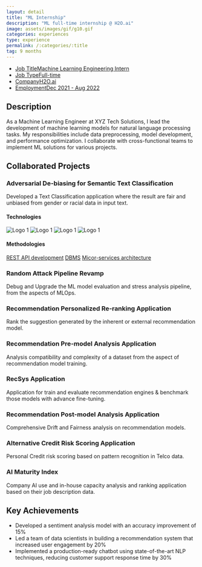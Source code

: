 ```yaml
---
layout: detail
title: "ML Internship"
description: "ML full-time internship @ H2O.ai"
image: assets/images/gif/g10.gif
categories: experiences
type: experience
permalink: /:categories/:title
tag: 9 months
---
```


<div id="main">
	<section id='second'>
		<div class="inner no-padding">
            <div class="tag-container">
                    <ul class="actions">
                        <li><a href="#" class="button special small disable">Job Title</a><a href="#" class="button small disable">Machine Learning Engineering Intern</a></li>
                        <li><a href="#" class="button special small disable">Job Type</a><a href="#" class="button small disable">Full-time</a></li>
						<li><a href="#" class="button special small disable">Company</a><a href="#" class="button small disable">H2O.ai</a></li>
                        <li><a href="#" class="button special small disable">Employment</a><a href="#" class="button small disable">Dec 2021 - Aug 2022</a></li>
                    </ul>
            </div>
			<div>
				<h2>Description</h2>
				<p> As a Machine Learning Engineer at XYZ Tech Solutions, I lead the development of machine learning models for natural language processing tasks. My responsibilities include data preprocessing, model development, and performance optimization. I collaborate with cross-functional teams to implement ML solutions for various projects.</p>
			</div>
		</div>
	</section>
	<section id='third'>
		<div class="inner no-padding">
			<div>
				<h2>Collaborated Projects</h2>
				<div>
					<h3>Adversarial De-biasing for Semantic Text Classification</h3>
					<p>Developed a Text Classification application where the result are fair and unbiased from gender or racial data in input text.</p>
					<div class="row">
						<div class="6u 12u$(small)">
							<h4>Technologies</h4>
							<div class='logos-container'>
								<img src="{% link assets/images/logos/python.png %}" alt="Logo 1" class="logos">
								<img src="{% link assets/images/logos/django.png %}" alt="Logo 1" class="logos">
								<img src="{% link assets/images/logos/keras.png %}" alt="Logo 1" class="logos">
								<img src="{% link assets/images/logos/tensorflow.png %}" alt="Logo 1" class="logos">
							</div>
						</div>
						<div class="6u$ 12u$(small) ">
							<h4>Methodologies</h4>
							<p>
								<a href="#" class="button small disable">REST API development</a>
								<a href="#" class="button small disable">DBMS</a>
								<a href="#" class="button small disable">Micor-services architecture</a>
							</p>
						</div>
					</div>
				</div>
				<div>
					<h3>Random Attack Pipeline Revamp</h3>
					<p>Debug and Upgrade the ML model evaluation and stress analysis pipeline, from the aspects of MLOps.</p>
					<!-- <div class="row">
						<div class="6u 12u$(small)">
							<h4>Technologies</h4>
							<div class='logos-container'>
								<img src="{% link assets/images/logos/python.png %}" alt="Logo 1" class="logos">
								<img src="{% link assets/images/logos/django.png %}" alt="Logo 1" class="logos">
								<img src="{% link assets/images/logos/keras.png %}" alt="Logo 1" class="logos">
								<img src="{% link assets/images/logos/tensorflow.png %}" alt="Logo 1" class="logos">
							</div>
						</div>
						<div class="6u$ 12u$(small) ">
							<h4>Methodologies</h4>
							<p><a href="#" class="button small disable">REST API development</a> <a href="#" class="button small disable">DBMS</a><a href="#" class="button small disable">Micor-services architecture</a></p>
						</div>
					</div> -->
				</div>
				<div>
					<h3>Recommendation Personalized Re-ranking Application</h3>
					<p>Rank the suggestion generated by the inherent or external recommendation model.</p>
					<!-- <div class="row">
						<div class="6u 12u$(small)">
							<h4>Technologies</h4>
							<div class='logos-container'>
								<img src="{% link assets/images/logos/python.png %}" alt="Logo 1" class="logos">
								<img src="{% link assets/images/logos/django.png %}" alt="Logo 1" class="logos">
								<img src="{% link assets/images/logos/keras.png %}" alt="Logo 1" class="logos">
								<img src="{% link assets/images/logos/tensorflow.png %}" alt="Logo 1" class="logos">
							</div>
						</div>
						<div class="6u$ 12u$(small) ">
							<h4>Methodologies</h4>
							<p><a href="#" class="button small disable">REST API development</a> <a href="#" class="button small disable">DBMS</a><a href="#" class="button small disable">Micor-services architecture</a></p>
						</div>
					</div> -->
				</div>
				<div>
					<h3>Recommendation Pre-model Analysis Application</h3>
					<p>Analysis compatibility and complexity of a dataset from the aspect of recommendation model training.</p>
					<!-- <div class="row">
						<div class="6u 12u$(small)">
							<h4>Technologies</h4>
							<div class='logos-container'>
								<img src="{% link assets/images/logos/python.png %}" alt="Logo 1" class="logos">
								<img src="{% link assets/images/logos/django.png %}" alt="Logo 1" class="logos">
								<img src="{% link assets/images/logos/keras.png %}" alt="Logo 1" class="logos">
								<img src="{% link assets/images/logos/tensorflow.png %}" alt="Logo 1" class="logos">
							</div>
						</div>
						<div class="6u$ 12u$(small) ">
							<h4>Methodologies</h4>
							<p><a href="#" class="button small disable">REST API development</a> <a href="#" class="button small disable">DBMS</a><a href="#" class="button small disable">Micor-services architecture</a></p>
						</div>
					</div> -->
				</div>
				<div>
					<h3>RecSys Application</h3>
					<p>Application for train and evaluate recommendation engines & benchmark those models with advance fine-tuning.</p>
					<!-- <div class="row">
						<div class="6u 12u$(small)">
							<h4>Technologies</h4>
							<div class='logos-container'>
								<img src="{% link assets/images/logos/python.png %}" alt="Logo 1" class="logos">
								<img src="{% link assets/images/logos/django.png %}" alt="Logo 1" class="logos">
								<img src="{% link assets/images/logos/keras.png %}" alt="Logo 1" class="logos">
								<img src="{% link assets/images/logos/tensorflow.png %}" alt="Logo 1" class="logos">
							</div>
						</div>
						<div class="6u$ 12u$(small) ">
							<h4>Methodologies</h4>
							<p><a href="#" class="button small disable">REST API development</a> <a href="#" class="button small disable">DBMS</a><a href="#" class="button small disable">Micor-services architecture</a></p>
						</div>
					</div> -->
				</div>
				<div>
					<h3>Recommendation Post-model Analysis Application</h3>
					<p>Comprehensive Drift and Fairness analysis on recommendation models.</p>
					<!-- <div class="row">
						<div class="6u 12u$(small)">
							<h4>Technologies</h4>
							<div class='logos-container'>
								<img src="{% link assets/images/logos/python.png %}" alt="Logo 1" class="logos">
								<img src="{% link assets/images/logos/django.png %}" alt="Logo 1" class="logos">
								<img src="{% link assets/images/logos/keras.png %}" alt="Logo 1" class="logos">
								<img src="{% link assets/images/logos/tensorflow.png %}" alt="Logo 1" class="logos">
							</div>
						</div>
						<div class="6u$ 12u$(small) ">
							<h4>Methodologies</h4>
							<p><a href="#" class="button small disable">REST API development</a> <a href="#" class="button small disable">DBMS</a><a href="#" class="button small disable">Micor-services architecture</a></p>
						</div>
					</div> -->
				</div>
				<div>
					<h3>Alternative Credit Risk Scoring Application</h3>
					<p>Personal Credit risk scoring based on pattern recognition in Telco data.</p>
					<!-- <div class="row">
						<div class="6u 12u$(small)">
							<h4>Technologies</h4>
							<div class='logos-container'>
								<img src="{% link assets/images/logos/python.png %}" alt="Logo 1" class="logos">
								<img src="{% link assets/images/logos/django.png %}" alt="Logo 1" class="logos">
								<img src="{% link assets/images/logos/keras.png %}" alt="Logo 1" class="logos">
								<img src="{% link assets/images/logos/tensorflow.png %}" alt="Logo 1" class="logos">
							</div>
						</div>
						<div class="6u$ 12u$(small) ">
							<h4>Methodologies</h4>
							<p><a href="#" class="button small disable">REST API development</a> <a href="#" class="button small disable">DBMS</a><a href="#" class="button small disable">Micor-services architecture</a></p>
						</div>
					</div> -->
				</div>
				<div>
					<h3>AI Maturity Index</h3>
					<p>Company AI use and in-house capacity analysis and ranking application based on their job description data.</p>
					<!-- <div class="row">
						<div class="6u 12u$(small)">
							<h4>Technologies</h4>
							<div class='logos-container'>
								<img src="{% link assets/images/logos/python.png %}" alt="Logo 1" class="logos">
								<img src="{% link assets/images/logos/django.png %}" alt="Logo 1" class="logos">
								<img src="{% link assets/images/logos/keras.png %}" alt="Logo 1" class="logos">
								<img src="{% link assets/images/logos/tensorflow.png %}" alt="Logo 1" class="logos">
							</div>
						</div>
						<div class="6u$ 12u$(small) ">
							<h4>Methodologies</h4>
							<p><a href="#" class="button small disable">REST API development</a> <a href="#" class="button small disable">DBMS</a><a href="#" class="button small disable">Micor-services architecture</a></p>
						</div>
					</div> -->
				</div>
			</div>
			<div>
				<h2>Key Achievements</h2>
                <ul class='fa-ul'>
                    <li><i class="fa-li fa fa-check-square"></i>Developed a sentiment analysis model with an accuracy improvement of 15%</li>
                    <li><i class="fa-li fa fa-check-square"></i>Led a team of data scientists in building a recommendation system that increased user engagement by 20%</li>
                    <li><i class="fa-li fa fa-check-square"></i>Implemented a production-ready chatbot using state-of-the-art NLP techniques, reducing customer support response time by 30%</li>
                </ul>
			</div>
		</div>
	</section>
</div>
